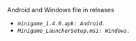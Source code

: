 Android and Windows file in releases
- _`minigame_1.4.0.apk: Android.`_
- _`Minigame_LauncherSetup.msi: Windows.`_

